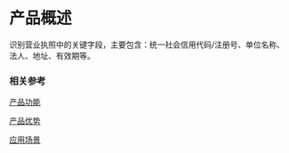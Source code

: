 #  产品概述

识别营业执照中的关键字段，主要包含：统一社会信用代码/注册号、单位名称、法人、地址、有效期等。

### 相关参考
[产品功能](Features.md)

[产品优势](Benefits.md)

[应用场景](Application-Scenarios.md)
